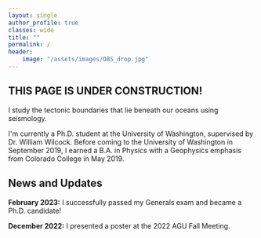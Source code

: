 ```yaml
---
layout: single
author_profile: true
classes: wide
title: ""
permalink: /
header:
    image: "/assets/images/OBS_drop.jpg"
---
```


## THIS PAGE IS UNDER CONSTRUCTION!

I study the tectonic boundaries that lie beneath our oceans using seismology. 

I'm currently a Ph.D. student at the University of Washington, supervised by Dr. William Wilcock. Before coming to the University of Washington in September 2019, I earned a B.A. in Physics with a Geophysics emphasis from Colorado College in May 2019.

## News and Updates

__February 2023:__ I successfully passed my Generals exam and became a Ph.D. candidate!

__December 2022:__ I presented a poster at the 2022 AGU Fall Meeting. 


